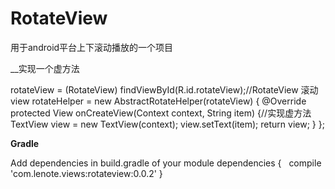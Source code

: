# RotateView
用于android平台上下滚动播放的一个项目

__实现一个虚方法

rotateView = (RotateView) findViewById(R.id.rotateView);//RotateView 滚动view
rotateHelper = new AbstractRotateHelper<String>(rotateView) {
	@Override
	protected View onCreateView(Context context, String item) {//实现虚方法
		TextView view = new TextView(context);
		view.setText(item);
		return view;
	}
};
   
__Gradle__
	
Add dependencies in build.gradle of your module
	dependencies {
    	     compile 'com.lenote.views:rotateview:0.0.2'
	}

